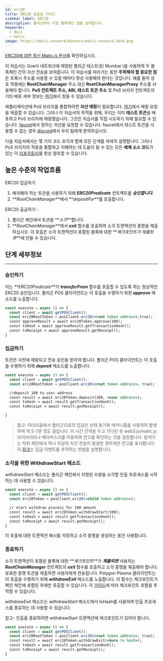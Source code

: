 ```yaml
---
id: erc20
title: ERC20 입출금 가이드
sidebar_label: ERC20
description: 폴리곤에서 다음 블록체인 앱을 설치합니다.
keywords:
  - docs
  - matic
image: https://matic.network/banners/matic-network-16x9.png
---
```


[ERC20에 대한 최신 Matic.js 문서](https://maticnetwork.github.io/matic.js/docs/pos/erc20/)를 확인하십시오.

이 자습서는 Goerli 네트워크에 매핑된 폴리곤 테스트넷( Mumbai )을 사용하여 두 블록체인 간의 자산 전송을 보여줍니다. 이 자습서를 따라가는 동안 **주목해야 할 중요한 점**은 프록시 주소를 사용할 수 있을 때마다 항상 사용해야 한다는 것입니다. 예를 들어 상호 작용에는 **RootChainManager** 주소 대신 **RootChainManagerProxy** 주소를 사용해야 합니다. **PoS 컨트랙트 주소, ABI, 테스트 토큰 주소** 및 PoS 브리지 컨트랙트의 기타 배포 세부 정보는 [여기](/docs/develop/ethereum-polygon/pos/deployment)에서 찾을 수 있습니다.

애플리케이션에 PoS 브리지를 통합하려면 **자산 매핑**이 필요합니다. [여기](/docs/develop/ethereum-polygon/submit-mapping-request)에서 매핑 요청을 제출할 수 있습니다. 그러나 이 자습서의 목적을 위해, 우리는 이미 **테스트 토큰**을 배포하고 PoS 브리지에 매핑했습니다. 그것은 자습서를 직접 시도하기 위해 필요할 수 있습니다. [faucet](https://faucet.polygon.technology/)에서 원하는 자산을 요청할 수 있습니다. faucet에서 테스트 토큰을 사용할 수 없는 경우 [discord](https://discord.com/invite/0xPolygon)에서 우리 팀에게 문의하십시오.

다음 자습서에서는 몇 가지 코드 조각과 함께 모든 단계를 자세히 설명합니다. 그러나 PoS 브리지의 작동을 통합하고 이해하는 데 도움이 될 수 있는 모든 **예제 소스 코드**가 있는 이 [리포지토리](https://github.com/maticnetwork/matic.js/tree/master/examples/pos)를 항상 참조할 수 있습니다.

## 높은 수준의 작업흐름

ERC20 입금하기

1. 예치해야 하는 토큰을 사용하기 위해 **_ERC20Predicate_** 컨트랙트를 **_승인합니다_**.
2. **_RootChainManager_**에서 **_depositFor_**를 호출합니다.

ERC20 출금하기 -

1. 폴리곤 체인에서 토큰을 **_소각_**합니다.
2. **_RootChainManager_**에서 **_exit_** 함수를 호출하여 소각 트랜잭션의 증명을 제출하십시오. 이 호출은 소각 트랜잭션이 포함된 블록에 대한 **_체크포인트가 제출된 후_**에 만들 수 있습니다.

## 단계 세부정보

---

### 승인하기

이는 **_ERC20Predicate_**가 **_transferFrom_** 함수를 호출할 수 있도록 하는 정상적인 ERC20 승인입니다. 폴리곤 POS 클라이언트는 이 호출을 수행하기 위한 **_approve_** 메소드를 노출합니다.

```jsx
const execute = async () => {
  const client = await getPOSClient();
  const erc20RootToken = posClient.erc20(<root token address>,true);
  const approveResult = await erc20Token.approve(100);
  const txHash = await approveResult.getTransactionHash();
  const txReceipt = await approveResult.getReceipt();
}
```

### 입금하기

토큰은 사전에 매핑되고 전송 승인을 받아야 합니다. 폴리곤 POS 클라이언트는 이 호출을 수행하기 위해 **_deposit_** 메소드를 노출합니다.

```jsx
const execute = async () => {
  const client = await getPOSClient();
  const erc20RootToken = posClient.erc20(<root token address>, true);

  //deposit 100 to user address
  const result = await erc20Token.deposit(100, <user address>);
  const txHash = await result.getTransactionHash();
  const txReceipt = await result.getReceipt();

}
```

> 참고: 이더리움에서 폴리곤으로의 입금은 상태 동기화 메커니즘을 사용하여 발생하며 약 5-7분 정도 걸립니다. 이 시간 간격을 두고 기다린 후 web3.js/matic.js 라이브러리나 메타마스크를 이용하여 잔고를 확인하는 것을 권장합니다. 탐색기는 하위 체인에서 하나 이상의 자산 전송이 발생한 경우에만 잔고를 표시합니다. 이 [링크](/docs/develop/ethereum-polygon/pos/deposit-withdraw-event-pos)는 입금 이벤트를 추적하는 방법을 설명합니다.

### 소각을 위한 WithdrawStart 메소드

*withdrawStart* 메소드는 폴리곤 체인에서 지정된 수량을 소각할 인출 프로세스를 시작하는 데 사용할 수 있습니다.

```jsx
const execute = async () => {
  const client = await getPOSClient();
  const erc20Token = posClient.erc20(<child token address>);

  // start withdraw process for 100 amount
  const result = await erc20Token.withdrawStart(100);
  const txHash = await result.getTransactionHash();
  const txReceipt = await result.getReceipt();
}
```

이 호출에 대한 트랜잭션 해시를 저장하고 소각 증명을 생성하는 동안 사용합니다.

### 종료하기

소각 트랜잭션이 포함된 블록에 대한 **_체크포인트_**가 **_제출되면_** 사용자는 **_RootChainManager_** 컨트랙트의 **_exit_** 함수를 호출하고 소각 증명을 제출해야 합니다. 유효한 증명 토큰을 제출하면 사용자에게 전송됩니다. Polygon Plasma 클라이언트는 이 호출을 수행하기 위해 **_withdrawExit_** 메소드를 노출합니다. 이 함수는 체크포인트가 메인 체인에 포함된 후에만 호출할 수 있습니다. 이 [가이드](/docs/develop/ethereum-polygon/pos/deposit-withdraw-event-pos#checkpoint-events)에 따라 체크포인트 포함을 추적할 수 있습니다.

*withdrawExit* 메소드는 *withdrawStart* 메소드에서 txHash를 사용하여 인출 프로세스를 종료하는 데 사용할 수 있습니다.

참고- 인출을 종료하려면 withdrawStart 트랜잭션에 체크포인트가 있어야 합니다.


```jsx
const execute = async () => {
  const client = await getPOSClient();
  const erc20RootToken = posClient.erc20(<root token address>, true);
  const result = await erc20Token.withdrawExit(<burn tx hash>);
  const txHash = await result.getTransactionHash();
  const txReceipt = await result.getReceipt();
}
```
